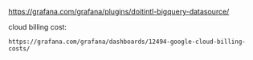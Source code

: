 https://grafana.com/grafana/plugins/doitintl-bigquery-datasource/

cloud billing cost:
```
https://grafana.com/grafana/dashboards/12494-google-cloud-billing-costs/
```